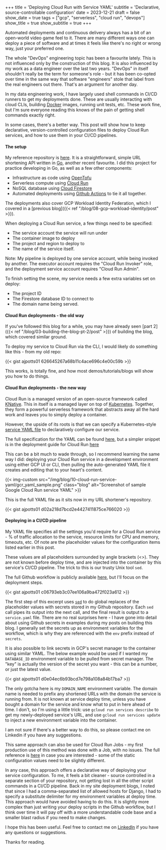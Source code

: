 +++
title = 'Deploying Cloud Run with Service YAML'
subtitle = 'Declarative, source-controllable configuration'
date = 2023-12-21
draft = false
show_date = true
tags = ["gcp", "serverless", "cloud run", "devops"]
show_title = true
show_subtitle = true
+++

Automated deployments and continuous delivery always has a bit of an open-world video game feel to it. There are many different ways one can deploy a piece of software and at times it feels like there's no right or wrong way, just your preferred one.

The whole "DevOps" engineering topic has been a favourite lately. This is not influenced only by the construction of this blog. It is also influenced by my work as a data engineer over the last two years. "DevOps" in itself shouldn't really be the term for someone's role - but it has been co-opted over time in the same way that software "engineers" stole that label from the real engineers out there. That's an argument for another day.

In my data engineering work, I have largely used shell commands in CI/CD runners to get my deployments done. These are usually interacting with cloud CLIs, building [Docker](https://www.docker.com) images, running unit tests, etc. These work fine, but I'm sure everyone reading this knows of the pain of getting shell commands exactly right.

In some cases, there's a better way. This post will show how to keep declarative, version-controlled configuration files to deploy Cloud Run services, and how to use them in your CI/CD pipelines.

#### The setup

My reference repository is [here](https://github.com/ajpotts01/url-shortener). It is a straightforward, simple URL shortening API written in [Go](https://go.dev), another recent favourite. I did this project for practice developing in Go, as well as a few other components:
- Infrastructure as code using [OpenTofu](https://opentofu.org)
- Serverless compute using [Cloud Run](https://cloud.google.com/run)
- NoSQL database using [Cloud Firestore](https://firebase.google.com/docs/firestore)
- Automated deployments using [Github Actions](https://github.com/features/actions) to tie it all together.

The deployments also cover GCP Workload Identity Federation, which I covered in a [previous blog]({{< ref "/blog/08-gcp-workload-identity/post" >}}).

When deploying a Cloud Run service, a few things need to be specified:
- The service account the service will run under
- The container image to deploy
- The project and region to deploy to
- The name of the service itself.

Note: My pipeline is deployed by one service account, while being invoked by another. The executor account requires the "Cloud Run Invoker" role, and the deployment service account requires "Cloud Run Admin".

To finish setting the scene, my service needs a few extra variables set on deploy:
- The project ID
- The Firestore database ID to connect to
- The domain name being served.

#### Cloud Run deployments - the old way

If you've followed this blog for a while, you may have already seen [part 2]({{< ref "/blog/03-building-the-blog-pt-2/post" >}}) of building the blog, which covered similar ground.

To deploy my service to Cloud Run via the CLI, I would likely do something like this - from my old repo:

{{< gist ajpotts01 626645267a68b11c4ace696c4e00c59b >}}

This works, is totally fine, and how most demos/tutorials/blogs will show you how to do things.

#### Cloud Run deployments - the new way

Cloud Run is a managed version of an open-source framework called [KNative](https://knative.dev/). This in itself is a managed layer on top of [Kubernetes](https://k8s.io). Together, they form a powerful serverless framework that abstracts away all the hard work and leaves you to simply deploy a container.

However, the upside of its roots is that we can specify a Kubernetes-style [service YAML file](https://kubernetes.io/docs/concepts/services-networking/service/) to declaratively configure our service.

The full specification for the YAML can be found [here](https://cloud.google.com/run/docs/reference/yaml/v1), but a simpler snippet is in the deployment guide for Cloud Run [here](https://cloud.google.com/run/docs/deploying#service)

This can be a bit much to wade through, so I recommend learning the same way I did: deploying your Cloud Run service in a development environment using either GCP UI or CLI, then pulling the auto-generated YAML file it creates and editing that to your heart's content.

{{< img-custom src="/img/blog/10-cloud-run-service-yaml/gcr_yaml_sample.png" class="blog" alt="Screenshot of sample Google Cloud Run service YAML" >}}

This is the full YAML file as it sits now in my URL shortener's repository.

{{< gist ajpotts01 d02a218d7bcd2e4427411875ce766020 >}}

#### Deploying in a CI/CD pipeline

My YAML file specifies all the settings you'd require for a Cloud Run service - % of traffic allocation to the service, resource limits for CPU and memory, timeouts, etc. Of note are the placeholder values for the configuration items listed earlier in this post.

These values are all placeholders surrounded by angle brackets (<>). They are not known before deploy time, and are injected into the container by this service's CI/CD pipeline. The trick to this is our trusty Unix tool `sed`.

The full Github workflow is publicly available [here](https://github.com/ajpotts01/url-shortener/blob/main/.github/workflows/cd-application.yml), but I'll focus on the deployment steps.

{{< gist ajpotts01 c06793eb3c07ee106a9ba472f023a612 >}}

The first step of this excerpt uses [`sed`](https://www.gnu.org/software/sed/manual/sed.html) to do global replaces of the placeholder values with secrets stored in my Github repository. Each `sed` call pipes its output into the next call, and the final result is output to a `service.yaml` file. There are no real surprises here - I have gone into detail about using Github secrets in examples during my posts on building this blog. I generally set the secrets up as environment variables for the workflow, which is why they are referenced with the `env` prefix instead of `secrets`.

It is also possible to link secrets in GCP's secret manager to the container using similar YAML. The below example would be used if I wanted my `DATABASE_ID` environment variable to be pulled from secret manager. The "key" is actually the version of the secret you want - this can be a number, or just the latest value.

{{< gist ajpotts01 d0e04ec6b93bcd7e798a108a84b17ba7 >}}

The only gotcha here is my `DOMAIN_NAME` environment variable. The domain name is needed to prefix any shortened URLs with the domain the service is running from. It is not known at service deploy time, unless you have bought a domain for the service and know what to put in here ahead of time. I don't, so I'm using a little trick: use `gcloud run services describe` to get my newly-deployed service's URL, and use `gcloud run services update` to inject a new environment variable into the container.

I am not sure if there's a better way to do this, so please contact me on Linkedin if you have any suggestions.

This same approach can also be used for Cloud Run Jobs - my first production use of this method was done with a Job, with no issues. The full reference is [here](https://cloud.google.com/run/docs/reference/yaml/v1#job) in case you are interested - some of the static configuration values need to be slightly different. 

In any case, this approach offers a declarative way of deploying your service configuration. To me, it feels a bit cleaner - source controlled in a separate section of your repository, not getting lost in all the other script commands in a CI/CD pipeline. Back in my site deployment blogs, I noted that since I had a comma-separated list of allowed hosts for Django, I had to specify a substitute delimiter for my environment variables at deploy time. This approach would have avoided having to do this. It is slightly more complex than just writing your deploy scripts in the Github workflow, but I think over time it will pay off with a more understandable code base and a smaller blast radius if you need to make changes.

I hope this has been useful. Feel free to contact me on [LinkedIn](https://linkedin.com/alexander-potts-9b4a41aa/) if you have any questions or suggestions. 

Thanks for reading.